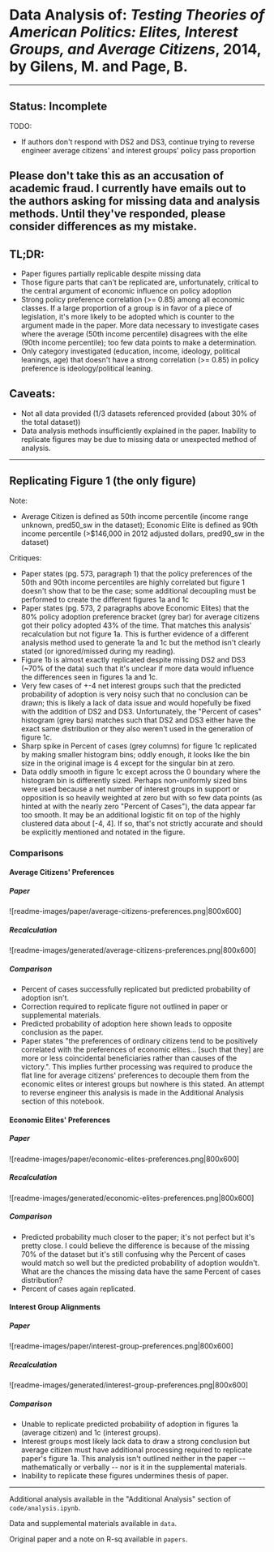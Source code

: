 # Data Analysis of: *Testing Theories of American Politics: Elites, Interest Groups, and Average Citizens*, 2014, by Gilens, M. and Page, B.

---
## Status: **Incomplete**
TODO:
- If authors don't respond with DS2 and DS3, continue trying to reverse engineer average citizens' and interest groups' policy pass proportion

**Please don't take this as an accusation of academic fraud. I currently have emails out to the authors asking for missing data and analysis methods. Until they've responded, please consider differences as my mistake.**
---
## TL;DR:
- Paper figures partially replicable despite missing data
- Those figure parts that can't be replicated are, unfortunately, critical to the central argument of economic influence on policy adoption
- Strong policy preference correlation (>= 0.85) among all economic classes. If a large proportion of a group is in favor of a piece of legislation, it's more likely to be adopted which is counter to the argument made in the paper. More data necessary to investigate cases where the average (50th income percentile) disagrees with the elite (90th income percentile); too few data points to make a determination.
- Only category investigated (education, income, ideology, political leanings, age) that doesn't have a strong correlation (>= 0.85) in policy preference is ideology/political leaning.

## Caveats:
- Not all data provided (1/3 datasets referenced provided (about 30% of the total dataset))
- Data analysis methods insufficiently explained in the paper. Inability to replicate figures may be due to missing data or unexpected method of analysis.

---
## Replicating Figure 1 (the only figure)
Note:
- Average Citizen is defined as 50th income percentile (income range unknown, pred50_sw in the dataset); Economic Elite is defined as 90th income percentile (>$146,000 in 2012 adjusted dollars, pred90_sw in the dataset)

Critiques:
- Paper states (pg. 573, paragraph 1) that the policy preferences of the 50th and 90th income percentiles are highly correlated but figure 1 doesn't show that to be the case; some additional decoupling must be performed to create the different figures 1a and 1c
- Paper states (pg. 573, 2 paragraphs above Economic Elites) that the 80% policy adoption preference bracket (grey bar) for average citizens got their policy adopted 43% of the time. That matches this analysis' recalculation but not figure 1a. This is further evidence of a different analysis method used to generate 1a and 1c but the method isn't clearly stated (or ignored/missed during my reading).
- Figure 1b is almost exactly replicated despite missing DS2 and DS3 (~70% of the data) such that it's unclear if more data would influence the differences seen in figures 1a and 1c.
- Very few cases of +-4 net interest groups such that the predicted probability of adoption is very noisy such that no conclusion can be drawn; this is likely a lack of data issue and would hopefully be fixed with the addition of DS2 and DS3. Unfortunately, the "Percent of cases" histogram (grey bars) matches such that DS2 and DS3 either have the exact same distribution or they also weren't used in the generation of figure 1c.
- Sharp spike in Percent of cases (grey columns) for figure 1c replicated by making smaller histogram bins; oddly enough, it looks like the bin size in the original image is 4 except for the singular bin at zero.
- Data oddly smooth in figure 1c except across the 0 boundary where the histogram bin is differently sized. Perhaps non-uniformly sized bins were used because a net number of interest groups in support or opposition is so heavily weighted at zero but with so few data points (as hinted at with the nearly zero "Percent of Cases"), the data appear far too smooth. It may be an additional logistic fit on top of the highly clustered data about [-4, 4]. If so, that's not strictly accurate and should be explicitly mentioned and notated in the figure.

### Comparisons
#### Average Citizens' Preferences
##### Paper
![readme-images/paper/average-citizens-preferences.png|800x600]

##### Recalculation
![readme-images/generated/average-citizens-preferences.png|800x600]

##### Comparison
- Percent of cases successfully replicated but predicted probability of adoption isn't. 
- Correction required to replicate figure not outlined in paper or supplemental materials.
- Predicted probability of adoption here shown leads to opposite conclusion as the paper.
- Paper states "the preferences of ordinary citizens tend to be positively correlated with the preferences of economic elites... \[such that they\] are more or less coincidental beneficiaries rather than causes of the victory.". This implies further processing was required to produce the flat line for average citizens' preferences to decouple them from the economic elites or interest groups but nowhere is this stated. An attempt to reverse engineer this analysis is made in the Additional Analysis section of this notebook.

#### Economic Elites' Preferences
##### Paper
![readme-images/paper/economic-elites-preferences.png|800x600]

##### Recalculation
![readme-images/generated/economic-elites-preferences.png|800x600]

##### Comparison
- Predicted probability much closer to the paper; it's not perfect but it's pretty close. I could believe the difference is because of the missing 70% of the dataset but it's still confusing why the Percent of cases would match so well but the predicted probability of adoption wouldn't. What are the chances the missing data have the same Percent of cases distribution?
- Percent of cases again replicated.


#### Interest Group Alignments
##### Paper
![readme-images/paper/interest-group-preferences.png|800x600]

##### Recalculation
![readme-images/generated/interest-group-preferences.png|800x600]

##### Comparison
- Unable to replicate predicted probability of adoption in figures 1a (average citizen) and 1c (interest groups).
- Interest groups most likely lack data to draw a strong conclusion but average citizen must have additional processing required to replicate paper's figure 1a. This analysis isn't outlined neither in the paper -- mathematically or verbally -- nor is it in the supplemental materials.
- Inability to replicate these figures undermines thesis of paper.


---
Additional analysis available in the "Additional Analysis" section of `code/analysis.ipynb`.

Data and supplemental materials available in `data`.

Original paper and a note on R-sq available in `papers`.
